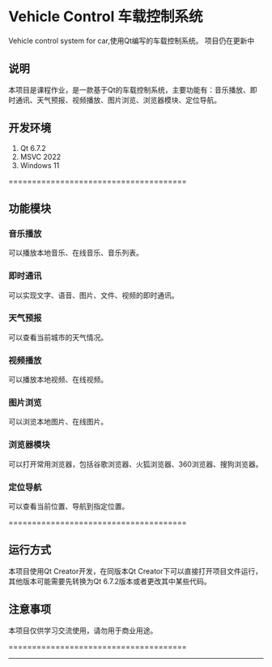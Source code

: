 # Vehicle Control 车载控制系统
Vehicle control system for car,使用Qt编写的车载控制系统。
项目仍在更新中
## 说明

本项目是课程作业，是一款基于Qt的车载控制系统，主要功能有：音乐播放、即时通讯、天气预报、视频播放、图片浏览、浏览器模块、定位导航。

## 开发环境

1. Qt 6.7.2
2. MSVC 2022
3. Windows 11

======================================

## 功能模块
### 音乐播放

可以播放本地音乐、在线音乐、音乐列表。

### 即时通讯

可以实现文字、语音、图片、文件、视频的即时通讯。

### 天气预报

可以查看当前城市的天气情况。

### 视频播放

可以播放本地视频、在线视频。

### 图片浏览

可以浏览本地图片、在线图片。

### 浏览器模块

可以打开常用浏览器，包括谷歌浏览器、火狐浏览器、360浏览器、搜狗浏览器。

### 定位导航

可以查看当前位置、导航到指定位置。


======================================

## 运行方式

本项目使用Qt Creator开发，在同版本Qt Creator下可以直接打开项目文件运行，其他版本可能需要先转换为Qt 6.7.2版本或者更改其中某些代码。

## 注意事项

本项目仅供学习交流使用，请勿用于商业用途。



======================================


---------------------------------------
